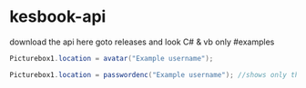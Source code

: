 # kesbook-api
download the api here
goto releases and look
C# & vb only
#examples
```csharp
Picturebox1.location = avatar("Example username");
```
```csharp
Picturebox1.location = passwordenc("Example username"); //shows only the encrypted code which cant be decrypted
```
